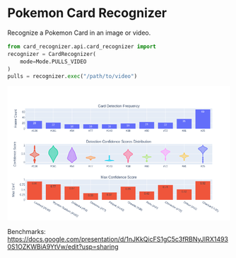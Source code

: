 # Pokemon Card Recognizer

Recognize a Pokemon Card in an image or video.

```python
from card_recognizer.api.card_recognizer import 
recognizer = CardRecognizer(
    mode=Mode.PULLS_VIDEO
)
pulls = recognizer.exec("/path/to/video")
```
![Alt text](example.png)

Benchmarks: https://docs.google.com/presentation/d/1nJKkQicFS1gC5c3fRBNyJIRX14930S1OZKWBiA9YtVw/edit?usp=sharing


    
